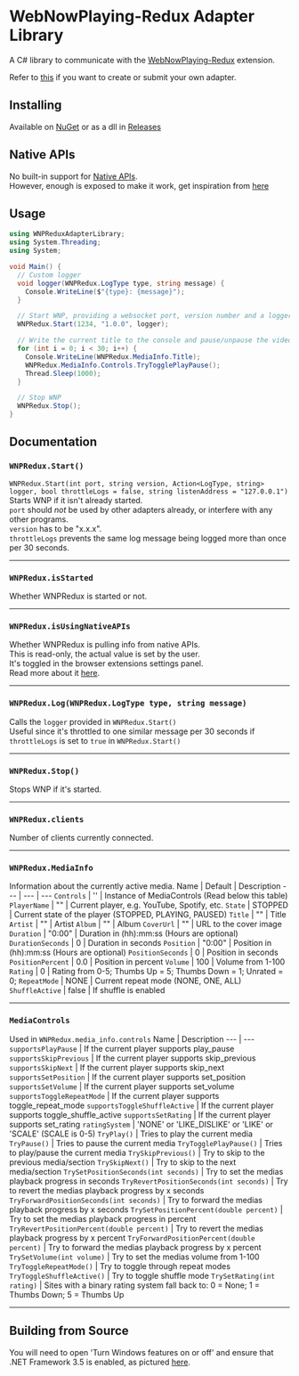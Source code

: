 # WebNowPlaying-Redux Adapter Library
A C# library to communicate with the [WebNowPlaying-Redux](https://github.com/keifufu/WebNowPlaying-Redux) extension.  

Refer to [this](https://github.com/keifufu/WebNowPlaying-Redux/blob/main/CreatingAdapters.md) if you want to create or submit your own adapter.

## Installing
Available on [NuGet](https://www.nuget.org/packages/WNPRedux-Adapter-Library/) or as a dll in [Releases](https://github.com/keifufu/WNPRedux-Adapter-Library/releases)

## Native APIs
No built-in support for [Native APIs](https://github.com/keifufu/WebNowPlaying-Redux/blob/main/NativeAPIs.md).  
However, enough is exposed to make it work, get inspiration from [here](https://github.com/keifufu/WebNowPlaying-Redux-Rainmeter/blob/main/src/WNPReduxAdapterLibraryExtensions/WNPReduxNative.cs)

## Usage
```CS
using WNPReduxAdapterLibrary;
using System.Threading;
using System;

void Main() {
  // Custom logger
  void logger(WNPRedux.LogType type, string message) {
    Console.WriteLine($"{type}: {message}");
  }

  // Start WNP, providing a websocket port, version number and a logger
  WNPRedux.Start(1234, "1.0.0", logger);

  // Write the current title to the console and pause/unpause the video for 30 seconds
  for (int i = 0; i < 30; i++) {
    Console.WriteLine(WNPRedux.MediaInfo.Title);
    WNPRedux.MediaInfo.Controls.TryTogglePlayPause();
    Thread.Sleep(1000);
  }

  // Stop WNP
  WNPRedux.Stop();
}
```

## Documentation

### `WNPRedux.Start()`
`WNPRedux.Start(int port, string version, Action<LogType, string> logger, bool throttleLogs = false, string listenAddress = "127.0.0.1")`  
Starts WNP if it isn't already started.  
`port` should _not_ be used by other adapters already, or interfere with any other programs.  
`version` has to be "x.x.x".  
`throttleLogs` prevents the same log message being logged more than once per 30 seconds.

---

### `WNPRedux.isStarted`
Whether WNPRedux is started or not.

---

### `WNPRedux.isUsingNativeAPIs`
Whether WNPRedux is pulling info from native APIs.  
This is read-only, the actual value is set by the user.  
It's toggled in the browser extensions settings panel.  
Read more about it [here](https://github.com/keifufu/WebNowPlaying-Redux/blob/main/NativeAPIs.md).

---

### `WNPRedux.Log(WNPRedux.LogType type, string message)`
Calls the `logger` provided in `WNPRedux.Start()`  
Useful since it's throttled to one similar message per 30 seconds if `throttleLogs` is set to `true` in `WNPRedux.Start()`

---

### `WNPRedux.Stop()`
Stops WNP if it's started.

---

### `WNPRedux.clients`
Number of clients currently connected.  

---

### `WNPRedux.MediaInfo`
Information about the currently active media.
Name | Default | Description
--- | --- | ---
`Controls` | '' | Instance of MediaControls (Read below this table)
`PlayerName` | "" | Current player, e.g. YouTube, Spotify, etc.
`State` | STOPPED | Current state of the player (STOPPED, PLAYING, PAUSED) 
`Title` | "" | Title
`Artist` | "" | Artist
`Album` | "" | Album
`CoverUrl` | "" | URL to the cover image
`Duration` | "0:00" | Duration in (hh):mm:ss (Hours are optional)
`DurationSeconds` | 0 | Duration in seconds
`Position` | "0:00" | Position in (hh):mm:ss (Hours are optional)
`PositionSeconds` | 0 | Position in seconds
`PositionPercent` | 0.0 | Position in percent
`Volume` | 100 | Volume from 1-100
`Rating` | 0 | Rating from 0-5; Thumbs Up = 5; Thumbs Down = 1; Unrated = 0;
`RepeatMode` | NONE | Current repeat mode (NONE, ONE, ALL)
`ShuffleActive` | false | If shuffle is enabled

---

### `MediaControls`
Used in `WNPRedux.media_info.controls`
Name  | Description
--- | ---
`supportsPlayPause` | If the current player supports play_pause
`supportsSkipPrevious` | If the current player supports skip_previous
`supportsSkipNext` | If the current player supports skip_next
`supportsSetPosition` | If the current player supports set_position
`supportsSetVolume` | If the current player supports set_volume
`supportsToggleRepeatMode` | If the current player supports toggle_repeat_mode
`supportsToggleShuffleActive` | If the current player supports toggle_shuffle_active
`supportsSetRating` | If the current player supports set_rating
`ratingSystem` | 'NONE' or 'LIKE_DISLIKE' or 'LIKE' or 'SCALE' (SCALE is 0-5)
`TryPlay()` | Tries to play the current media
`TryPause()` | Tries to pause the current media
`TryTogglePlayPause()` | Tries to play/pause the current media
`TrySkipPrevious()` | Try to skip to the previous media/section
`TrySkipNext()` | Try to skip to the next media/section
`TrySetPositionSeconds(int seconds)` | Try to set the medias playback progress in seconds
`TryRevertPositionSeconds(int seconds)` | Try to revert the medias playback progress by x seconds
`TryForwardPositionSeconds(int seconds)` | Try to forward the medias playback progress by x seconds
`TrySetPositionPercent(double percent)` | Try to set the medias playback progress in percent
`TryRevertPositionPercent(double percent)` | Try to revert the medias playback progress by x percent
`TryForwardPositionPercent(double percent)` | Try to forward the medias playback progress by x percent
`TrySetVolume(int volume)` | Try to set the medias volume from 1-100
`TryToggleRepeatMode()` | Try to toggle through repeat modes
`TryToggleShuffleActive()` | Try to toggle shuffle mode
`TrySetRating(int rating)` | Sites with a binary rating system fall back to: 0 = None; 1 = Thumbs Down; 5 = Thumbs Up

---

## Building from Source
You will need to open 'Turn Windows features on or off' and ensure that .NET Framework 3.5 is enabled, as pictured [here](https://oldimg.noonly.net/06BR2GT605.jpg).

